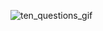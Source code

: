 
![ten_questions_gif](https://user-images.githubusercontent.com/105541058/181755895-3b13693b-670a-44e4-8611-a36476ce66e5.gif)
